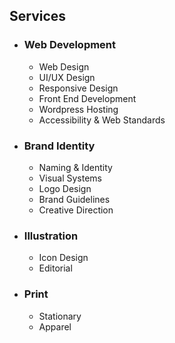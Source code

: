 <div  markdown="1">

<h2><span data-aos="blank-out" data-aos-duration="0" data-aos-delay="400">Services</span></h2>

<ul class="columns columns-4">  

<li>  
 
  <h3><span data-aos="fade-up">Web&nbsp;Development</span></h3>  
  <ul data-aos="fade-in">  
    <li>Web Design</li>
    <li>UI/UX Design</li>
    <li>Responsive Design</li>
    <li>Front End Development</li>
    <li>Wordpress Hosting</li>
    <li>Accessibility & Web Standards</li>
  </ul>
</li>
<li markdown="1" >  

  <h3><span data-aos="fade-up">Brand&nbsp;Identity</span></h3>  
  <ul data-aos="fade-in">  
    <li>Naming & Identity</li>  
    <li>Visual Systems</li>
    <li>Logo Design</li>
    <li>Brand Guidelines</li> 
    <li>Creative Direction</li>
  </ul>
</li>
<li markdown="1" >  

  <h3><span data-aos="fade-up">Illustration</span></h3>  
  <ul data-aos="fade-in">  
    <li>Icon Design</li>
    <li>Editorial</li>
  </ul>
</li>
<li markdown="1" >  

  <h3><span data-aos="fade-up">Print</span></h3>  
  <ul data-aos="fade-in">  
    <li>Stationary</li>
    <li>Apparel</li>
  </ul>
</li>
</ul>
</div>
